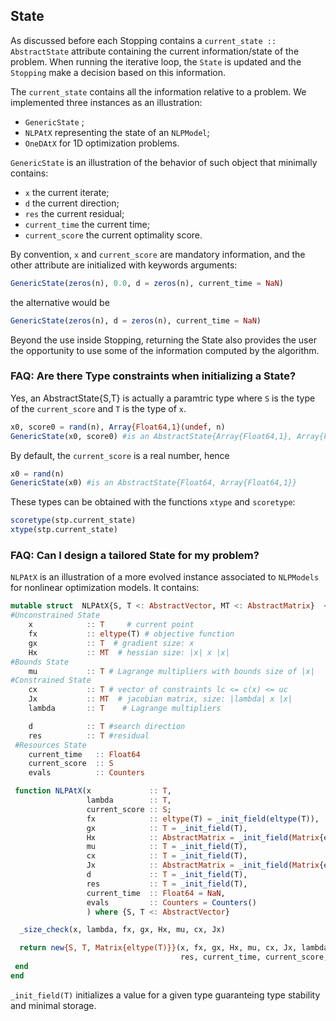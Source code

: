 ## State

As discussed before each Stopping contains a `current_state :: AbstractState` attribute containing the current information/state of the problem. When running the iterative loop, the `State` is updated and the `Stopping` make a decision based on this information.

The `current_state` contains all the information relative to a problem. We implemented three instances as an illustration:
- `GenericState` ;
-  `NLPAtX` representing the state of an `NLPModel`;
- `OneDAtX` for 1D optimization problems.

`GenericState` is an illustration of the behavior of such object that minimally contains:
- `x` the current iterate;
- `d` the current direction;
- `res` the current residual;
- `current_time` the current time;
- `current_score` the current optimality score.

By convention, `x` and `current_score` are mandatory information, and the other attribute are initialized with keywords arguments:
```julia
GenericState(zeros(n), 0.0, d = zeros(n), current_time = NaN)
```
the alternative would be
```julia
GenericState(zeros(n), d = zeros(n), current_time = NaN)
```

Beyond the use inside Stopping, returning the State also provides the user the opportunity to use some of the information computed by the algorithm.

### FAQ: Are there Type constraints when initializing a State?

Yes, an AbstractState{S,T} is actually a paramtric type where `S` is the type of the `current_score` and `T` is the type of `x`.
```julia
x0, score0 = rand(n), Array{Float64,1}(undef, n)
GenericState(x0, score0) #is an AbstractState{Array{Float64,1}, Array{Float64,1}}
```
By default, the `current_score` is a real number, hence
```julia
x0 = rand(n)
GenericState(x0) #is an AbstractState{Float64, Array{Float64,1}}
```
These types can be obtained with the functions `xtype` and `scoretype`:
```julia
scoretype(stp.current_state)
xtype(stp.current_state)
```

### FAQ: Can I design a tailored State for my problem?

`NLPAtX` is an illustration of a more evolved instance associated to `NLPModels` for nonlinear optimization models. It contains:
```julia
mutable struct 	NLPAtX{S, T <: AbstractVector, MT <: AbstractMatrix}  <: AbstractState{S, T}
#Unconstrained State
    x            :: T     # current point
    fx           :: eltype(T) # objective function
    gx           :: T  # gradient size: x
    Hx           :: MT  # hessian size: |x| x |x|
#Bounds State
    mu           :: T # Lagrange multipliers with bounds size of |x|
#Constrained State
    cx           :: T # vector of constraints lc <= c(x) <= uc
    Jx           :: MT  # jacobian matrix, size: |lambda| x |x|
    lambda       :: T    # Lagrange multipliers

    d            :: T #search direction
    res          :: T #residual
 #Resources State
    current_time   :: Float64
    current_score  :: S
    evals          :: Counters

 function NLPAtX(x             :: T,
                 lambda        :: T,
                 current_score :: S;
                 fx            :: eltype(T) = _init_field(eltype(T)),
                 gx            :: T = _init_field(T),
                 Hx            :: AbstractMatrix = _init_field(Matrix{eltype(T)}),
                 mu            :: T = _init_field(T),
                 cx            :: T = _init_field(T),
                 Jx            :: AbstractMatrix = _init_field(Matrix{eltype(T)}),
                 d             :: T = _init_field(T),
                 res           :: T = _init_field(T),
                 current_time  :: Float64 = NaN,
                 evals         :: Counters = Counters()
                 ) where {S, T <: AbstractVector}

  _size_check(x, lambda, fx, gx, Hx, mu, cx, Jx)

  return new{S, T, Matrix{eltype(T)}}(x, fx, gx, Hx, mu, cx, Jx, lambda, d, 
                                      res, current_time, current_score, evals)
 end
end
```
`_init_field(T)` initializes a value for a given type guaranteing type stability and minimal storage.
